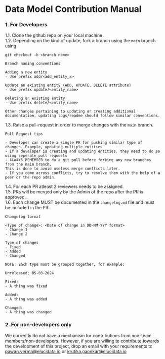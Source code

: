 # Data Model Contribution Manual

### 1. For Developers

1.1. Clone the github repo on your local machine.  
1.2. Depending on the kind of update, fork a branch using the `main` branch using  
  
  `git checkout -b <branch name>`  

    Branch naming conventions  

    Adding a new entity  
    - Use prefix add/<add_entity_x>  

    Update an existing entity (ADD, UPDATE, DELETE attribute)
    - Use prefix update/<entity_name>  
    
    Deleting an existing entity
    - Use prefix delete/<entity_name>

    Other changes pertaining to updating or creating additional documentation, updating logs/readme should follow similar conventions.

1.3. Raise a pull-request in order to merge changes with the `main` branch.    

    Pull Request tips

    - Developer can create a single PR for pushing similar type of changes. Example, updating multiple entities
    - If a developer is creating and updating entities, they need to do so using seperate pull requests
    - ALWAYS REMEMBER to do a git pull before forking any new branches from the main branch. 
    This is done to avoid useless merge conflicts later.
    - If you come across conflicts, try to resolve them with the help of a peer or the repo admin.

1.4. For each PR atleast 2 reviewers needs to be assigned.   
1.5. PRs will be merged only by the Admin of the repo after the PR is approved.  
1.6. Each change MUST be documented in the `changelog.md` file and must be included in the PR.  

    Changelog format

    <Type of change>: <Date of change in DD-MM-YYY format>
    - Change 1
    - Change 2
    
    Type of changes
    - Fixed
    - Added
    - Changed

    NOTE: Each type must be grouped together, for example:

    Unreleased: 05-03-2024

    Fixed:
    - A thing was fixed

    Added:
    - A thing was added

    Changed:
    - A thing was changed

### 2. For non-developers only

We currently do not have a mechanism for contributions from non-team members/non-developers. However, if you are willing to contribute towards the development of this project, drop an email with your requirements to pawan.verma@elucidata.io or krutika.gaonkar@elucidata.io